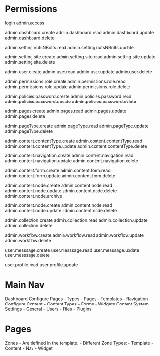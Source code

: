 Permissions
===========
login
admin.access

admin.dashboard.create
admin.dashboard.read
admin.dashboard.update
admin.dashboard.delete

admin.setting.nutsNBolts.read
admin.setting.nutsNBolts.update

admin.setting.site.create
admin.setting.site.read
admin.setting.site.update
admin.setting.site.delete

admin.user.create
admin.user.read
admin.user.update
admin.user.delete

admin.permissions.role.create
admin.permissions.role.read
admin.permissions.role.update
admin.permissions.role.delete

admin.policies.password.create
admin.policies.password.read
admin.policies.password.update
admin.policies.password.delete

admin.pages.create
admin.pages.read
admin.pages.update
admin.pages.delete

admin.pageType.create
admin.pageType.read
admin.pageType.update
admin.pageType.delete

admin.content.contentType.create
admin.content.contentType.read
admin.content.contentType.update
admin.content.contentType.delete

admin.content.navigation.create
admin.content.navigation.read
admin.content.navigation.update
admin.content.navigation.delete

admin.content.form.create
admin.content.form.read
admin.content.form.update
admin.content.form.delete

admin.content.node.create
admin.content.node.read
admin.content.node.update
admin.content.node.delete
admin.content.node.archive

admin.content.node.create
admin.content.node.read
admin.content.node.update
admin.content.node.delete

admin.collection.create
admin.collection.read
admin.collection.update
admin.collection.delete

admin.workflow.create
admin.workflow.read
admin.workflow.update
admin.workflow.delete

user.messsage.create
user.messsage.read
user.messsage.update
user.messsage.delete

user.profile.read
user.profile.update









Main Nav
========
Dashboard
Configure Pages
	- Types
	- Pages
	- Templates
	- Navigation
Configure Content
	- Content Types
	- Forms
	- Widgets
Content
	<dynamic>
System Settings
	- General
	- Users
	- Files
	- Plugins



Pages
=====


Zones
	- Are defined in the template.
	- Different Zone Types:
		- Template
		- Content
		- Nav
		- Widget
